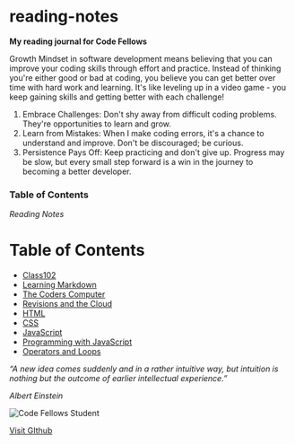 # reading-notes
**My reading journal for Code Fellows**

Growth Mindset in software development means believing that you can improve your coding skills through effort and practice. Instead of thinking you're either good or bad at coding, you believe you can get better over time with hard work and learning. It's like leveling up in a video game - you keep gaining skills and getting better with each challenge!
1. Embrace Challenges: Don't shy away from difficult coding problems. They're opportunities to learn and grow.
2. Learn from Mistakes: When I make coding errors, it's a chance to understand and improve. Don't be discouraged; be curious.
3. Persistence Pays Off: Keep practicing and don't give up. Progress may be slow, but every small step forward is a win in the journey to becoming a better developer.



### Table of Contents

_Reading Notes_

# Table of Contents

+ [Class102](102.md)
+ [Learning Markdown](https://github.com/thalost/reading-notes/blob/main/102-notes/Learning_Markdown.md)
+ [The Coders Computer](https://github.com/thalost/reading-notes/blob/main/102-notes/The_Coders_Computer.md)
+ [Revisions and the Cloud](https://github.com/thalost/reading-notes/blob/main/102-notes/Revisions_and_the_Cloud.md)
+ [HTML](https://github.com/thalost/reading-notes/blob/main/102-notes/HTML.md)
+ [CSS](https://github.com/thalost/reading-notes/blob/main/102-notes/CSS.md)
+ [JavaScript](https://github.com/thalost/reading-notes/blob/main/102-notes/JavaScript.md)
+ [Programming with JavaScript](https://github.com/thalost/reading-notes/blob/main/102-notes/Programming_with_JavaScript.md)
+ [Operators and Loops](https://github.com/thalost/reading-notes/blob/main/102-notes/Operators_and_Loops.md)



_“A new idea comes suddenly and in a rather intuitive way, but intuition is nothing but the outcome of earlier intellectual experience.”_

_Albert Einstein_

![Code Fellows Student](https://secure.meetupstatic.com/photos/event/5/1/4/c/600_473360812.jpeg)

[Visit GIthub](https://thalost.github.io/reading-notes/)

